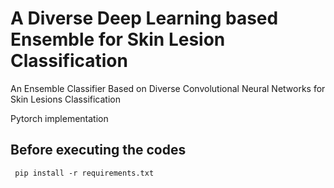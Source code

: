 # A Diverse Deep Learning based Ensemble for Skin Lesion Classification
An Ensemble Classifier Based on Diverse Convolutional Neural Networks for Skin Lesions Classification


Pytorch implementation

## Before executing the codes
``` pip install -r requirements.txt```
